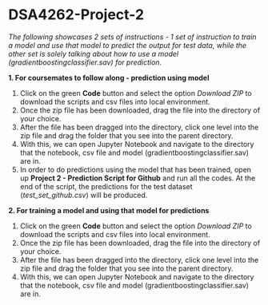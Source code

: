 # DSA4262-Project-2
*The following showcases 2 sets of instructions - 1 set of instruction to train a model and use that model to predict the output for test data, while the other set is solely talking about how to use a model (gradientboostingclassifier.sav) for prediction.*

**1. For coursemates to follow along - prediction using model**
1. Click on the green **Code** button and select the option *Download ZIP* to download the scripts and csv files into local environment.
2. Once the zip file has been downloaded, drag the file into the directory of your choice.
3. After the file has been dragged into the directory, click one level into the zip file and drag the folder that you see into the parent directory.
4. With this, we can open Jupyter Notebook and navigate to the directory that the notebook, csv file and model (gradientboostingclassifier.sav) are in.
5. In order to do predictions using the model that has been trained, open up **Project 2 - Prediction Script for Github** and run all the codes. At the end of the script, the predictions for the test dataset (*test_set_github.csv*) will be produced.

**2. For training a model and using that model for predictions**
1. Click on the green **Code** button and select the option *Download ZIP* to download the scripts and csv files into local environment.
2. Once the zip file has been downloaded, drag the file into the directory of your choice.
3. After the file has been dragged into the directory, click one level into the zip file and drag the folder that you see into the parent directory.
4. With this, we can open Jupyter Notebook and navigate to the directory that the notebook, csv file and model (gradientboostingclassifier.sav) are in.
